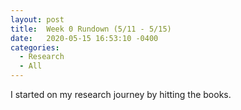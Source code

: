 ```yaml
---
layout: post
title:  Week 0 Rundown (5/11 - 5/15)
date:   2020-05-15 16:53:10 -0400
categories:
  - Research
  - All
---
```

I started on my research journey by hitting the books.
